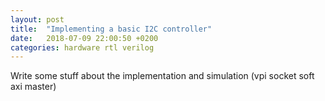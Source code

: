 ```yaml
---
layout: post
title:  "Implementing a basic I2C controller"
date:   2018-07-09 22:00:50 +0200
categories: hardware rtl verilog
---
```


Write some stuff about the implementation and simulation (vpi socket soft axi master)
